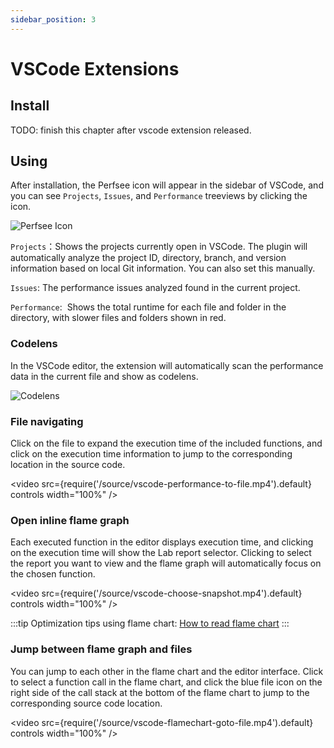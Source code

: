 ```yaml
---
sidebar_position: 3
---
```


# VSCode Extensions

## Install

TODO: finish this chapter after vscode extension released.

## Using

After installation, the Perfsee icon will appear in the sidebar of VSCode, and you can see `Projects`, `Issues`, and `Performance` treeviews by clicking the icon.

![Perfsee Icon](/source/vscode-icon.png)

`Projects`：Shows the projects currently open in VSCode. The plugin will automatically analyze the project ID, directory, branch, and version information based on local Git information. You can also set this manually.

`Issues`: The performance issues analyzed found in the current project.

`Performance`:  Shows the total runtime for each file and folder in the directory, with slower files and folders shown in red.

### Codelens

In the VSCode editor, the extension will automatically scan the performance data in the current file and show as codelens.

![Codelens](/source/vscode-codelens.png)

### File navigating

Click on the file to expand the execution time of the included functions, and click on the execution time information to jump to the corresponding location in the source code.

<video src={require('/source/vscode-performance-to-file.mp4').default} controls width="100%" />

### Open inline flame graph

Each executed function in the editor displays execution time, and clicking on the execution time will show the Lab report selector. Clicking to select the report you want to view and the flame graph will automatically focus on the chosen function.

<video src={require('/source/vscode-choose-snapshot.mp4').default} controls width="100%" />

:::tip
Optimization tips using flame chart: [How to read flame chart](./flamechart)
:::

### Jump between flame graph and files

You can jump to each other in the flame chart and the editor interface. Click to select a function call in the flame chart, and click the blue file icon on the right side of the call stack at the bottom of the flame chart to jump to the corresponding source code location.

<video src={require('/source/vscode-flamechart-goto-file.mp4').default} controls width="100%" />
